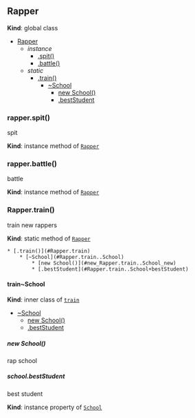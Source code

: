 <a name="Rapper"></a>
## Rapper
**Kind**: global class  

* [Rapper](#Rapper)
    * _instance_
        * [.spit()](#Rapper+spit)
        * [.battle()](#Rapper+battle)
    * _static_
        * [.train()](#Rapper.train)
            * [~School](#Rapper.train..School)
                * [new School()](#new_Rapper.train..School_new)
                * [.bestStudent](#Rapper.train..School+bestStudent)

<a name="Rapper+spit"></a>
### rapper.spit()
spit

**Kind**: instance method of <code>[Rapper](#Rapper)</code>  
<a name="Rapper+battle"></a>
### rapper.battle()
battle

**Kind**: instance method of <code>[Rapper](#Rapper)</code>  
<a name="Rapper.train"></a>
### Rapper.train()
train new rappers

**Kind**: static method of <code>[Rapper](#Rapper)</code>  

    * [.train()](#Rapper.train)
        * [~School](#Rapper.train..School)
            * [new School()](#new_Rapper.train..School_new)
            * [.bestStudent](#Rapper.train..School+bestStudent)

<a name="Rapper.train..School"></a>
#### train~School
**Kind**: inner class of <code>[train](#Rapper.train)</code>  

* [~School](#Rapper.train..School)
    * [new School()](#new_Rapper.train..School_new)
    * [.bestStudent](#Rapper.train..School+bestStudent)

<a name="new_Rapper.train..School_new"></a>
##### new School()
rap school

<a name="Rapper.train..School+bestStudent"></a>
##### school.bestStudent
best student

**Kind**: instance property of <code>[School](#Rapper.train..School)</code>  
